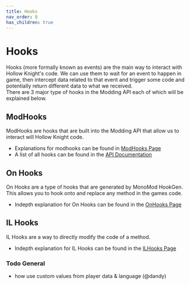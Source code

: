 ```yaml
---
title: Hooks
nav_order: 8
has_children: true
---
```

# Hooks
Hooks (more formally known as events) are the main way to interact with Hollow Knight's code. We can use them to wait for an event to happen in game, then intercept data related to that event and trigger some code and potentially return different data to what we received.  
There are 3 major type of hooks in the Modding API each of which will be explained below.

## ModHooks
ModHooks are hooks that are built into the Modding API that allow us to interact will Hollow Knight code.
- Explanations for modhooks can be found in [ModHooks Page](Hooks/modhooks.md)
- A list of all hooks can be found in the [API Documentation](https://hk-modding.github.io/api/api/Modding.ModHooks.html#events)
## On Hooks
On Hooks are a type of hooks that are generated by MonoMod HookGen. This allows you to hook onto and replace any method in the games code.
- Indepth explanation for On Hooks can be found in the [OnHooks Page](Hooks/onhooks.md)
## IL Hooks
IL Hooks are a way to directly modify the code of a method. 
- Indepth explanation for IL Hooks can be found in the [ILHooks Page](Hooks/ilhooks.md)

### Todo General
-  how use custom values from player data & language (@dandy)
